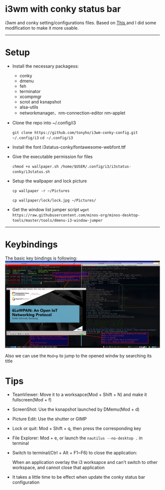 i3wm with conky status bar
===

i3wm and conky setting/configurations files.
Based on [ This ](https://github.com/levinit/i3wm-config "i3wm-config") and I did some modification to make it more usable.


----------

#  Setup #
- Install the necessary packagess:
  - conky
  - dmenu
  - feh
  - terminator
  - xcompmgr
  - scrot and ksnapshot
  - alsa-utils
  - networkmanager、nm-connection-editor nm-applet

- Clone the repo into ~/.config/i3

    `git clone https://github.com/tonyho/i3wm-conky-config.git ~/.config/i3`
    `cd ~/.config/i3`

- Install the font i3status-conky/fontawesome-webfont.ttf

- Give the executable permission for files

    `chmod +x wallpaper.sh /home/$USER/.config/i3/i3status-conky/i3status.sh`

- Setup the wallpaper and lock picture

    `cp wallpaper -r ~/Pictures`

    `cp wallpaper/lock/lock.jpg ~/Pictures/`

- Get the window list jumper script
    `wget https://raw.githubusercontent.com/minos-org/minos-desktop-tools/master/tools/dmenu-i3-window-jumper`

----------
# Keybindings
The basic key bindings is following:
![](./Pics/Whole_i3w_mini_descp.png)

Also we can use the `Mod+p` to jump to the opened windw by searching its title

# Tips
- TeamViewer: Move it to a worksapce(Mod + Shift + N) and make it fullscreen(Mod + f)
- ScreenShot: Use the ksnapshot launched by DMemu(Mod + d)
- Picture Edit: Use the shutter or GIMP
- Lock or quit: Mod + Shift + q, then press the corresponding key
- File Explorer: Mod + e, or launch the `nautilus --no-desktop .` in terminal
- Switch to terminal(Ctrl + Alt + F1~F6) to close the application:

    When an application overlay the i3 worksapce and can't switch to other workspace,
    and cannot close that application
- It takes a little time to be effect when update the conky status bar configuration
